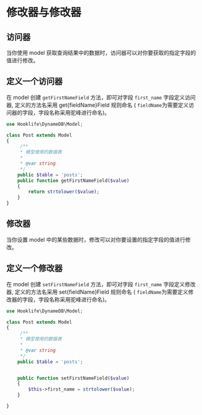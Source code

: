 # 修改器与修改器

## 访问器
当你使用 model 获取查询结果中的数据时，访问器可以对你要获取的指定字段的值进行修改。

## 定义一个访问器

在 model 创建 ```getFirstNameField``` 方法，即可对字段 ```first_name``` 字段定义访问器,
定义的方法名采用 get{fieldName}Field 规则命名 ( ```fieldName```为需要定义访问器的字段，字段名称采用驼峰进行命名)。

```php
use Hooklife\DynameDB\Model;

class Post extends Model
{
     /**
     * 模型使用的数据表
     *
     * @var string
     */
    public $table = 'posts';
    public function getFirstNameField($value)
    {
        return strtolower($value);
    } 
}
```

## 修改器
当你设置 model 中的某些数据时，修改可以对你要设置的指定字段的值进行修改。

## 定义一个修改器

在 model 创建 ```setFirstNameField``` 方法，即可对字段 ```first_name``` 字段定义修改器,
定义的方法名采用 set{fieldName}Field 规则命名 ( ```fieldName```为需要定义修改器的字段，字段名称采用驼峰进行命名)。


```php
use Hooklife\DynameDB\Model;

class Post extends Model
{
     /**
     * 模型使用的数据表
     *
     * @var string
     */
    public $table = 'posts';


    public function setFirstNameField($value)
    {
        $this->first_name = strtolower($value);
    }

}
```